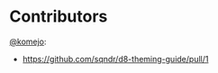 # Contributors

[@komejo](https://github.com/komejo):

- https://github.com/sqndr/d8-theming-guide/pull/1 